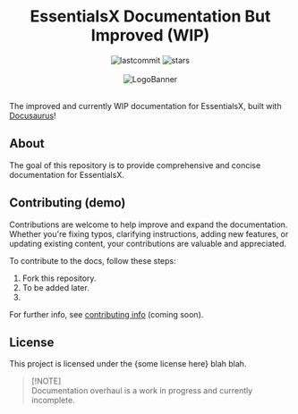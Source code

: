 <div align="center">
<!-- Header -->
  <h1>EssentialsX Documentation But Improved (WIP)</h1>
<!-- Shields.io  Badges -->
  <img src="https://img.shields.io/github/last-commit/Evidentsinger14/ess-to-docusaurus" alt="lastcommit">
  <img src="https://img.shields.io/github/stars/Evidentsinger14/ess-to-docusaurus" alt="stars">
  <br><br>
  <img src="https://camo.githubusercontent.com/949f7477d984c3a7fddc5112a3012222b46e0a464fdc5939db81c61441165f60/68747470733a2f2f692e696d6775722e636f6d2f435034535a70422e706e67" alt="LogoBanner">
</div><br>

The improved and currently WIP documentation for EssentialsX, built with [Docusaurus](https://github.com/facebook/docusaurus)!

## About

The goal of this repository is to provide comprehensive and concise documentation for EssentialsX.

## Contributing (demo)

Contributions are welcome to help improve and expand the documentation. Whether you're fixing typos, clarifying instructions, adding new features, or updating existing content, your contributions are valuable and appreciated.

To contribute to the docs, follow these steps:

1. Fork this repository.
2. To be added later.
3.

For further info, see [contributing info](CONTRIBUTING.md) (coming soon).

## License

This project is licensed under the {some license here} blah blah.

> [!NOTE]\
>  Documentation overhaul is a work in progress and currently incomplete.